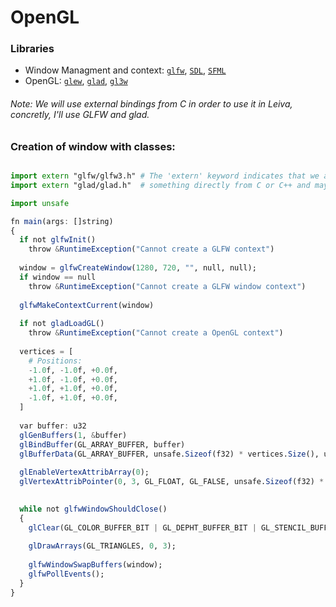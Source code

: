 # OpenGL
### Libraries
- Window Managment and context: [```glfw```](), [```SDL```](), [```SFML```]()
- OpenGL: [```glew```](), [```glad```](), [```gl3w```]()

###### Note: We will use external bindings from C in order to use it in Leiva, concretly, I'll use GLFW and glad.

### Creation of window with classes:
```julia

import extern "glfw/glfw3.h" # The 'extern' keyword indicates that we are importing 
import extern "glad/glad.h"  # something directly from C or C++ and maybe in further updates from other languages

import unsafe

fn main(args: []string) 
{
  if not glfwInit() 
    throw &RuntimeException("Cannot create a GLFW context")
  
  window = glfwCreateWindow(1280, 720, "", null, null);
  if window == null
    throw &RuntimeException("Cannot create a GLFW window context")
  
  glfwMakeContextCurrent(window)
  
  if not gladLoadGL()
    throw &RuntimeException("Cannot create a OpenGL context")
  
  vertices = [ 
    # Positions:
    -1.0f, -1.0f, +0.0f,
    +1.0f, -1.0f, +0.0f,
    +1.0f, +1.0f, +0.0f,
    -1.0f, +1.0f, +0.0f,
  ]
  
  var buffer: u32
  glGenBuffers(1, &buffer)
  glBindBuffer(GL_ARRAY_BUFFER, buffer)
  glBufferData(GL_ARRAY_BUFFER, unsafe.Sizeof(f32) * vertices.Size(), unsafe.Pointer(vertices))
  
  glEnableVertexAttribArray(0);
  glVertexAttribPointer(0, 3, GL_FLOAT, GL_FALSE, unsafe.Sizeof(f32) * 3, (unsafe.Pointer)(0));

  
  while not glfwWindowShouldClose() 
  {
    glClear(GL_COLOR_BUFFER_BIT | GL_DEPHT_BUFFER_BIT | GL_STENCIL_BUFFER_BIT);
    
    glDrawArrays(GL_TRIANGLES, 0, 3);
    
    glfwWindowSwapBuffers(window); 
    glfwPollEvents();
  }
}

```
